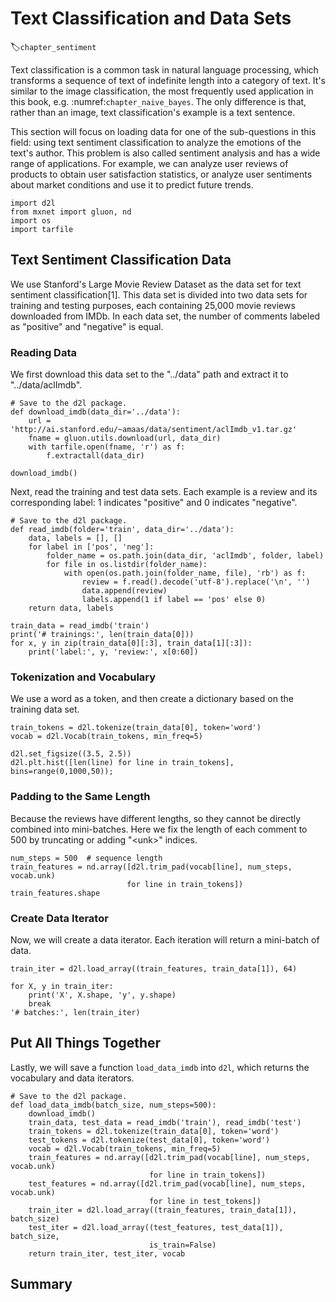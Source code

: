 # Text Classification and Data Sets
:label:`chapter_sentiment`

Text classification is a common task in natural language processing, which transforms a sequence of text of indefinite length into a category of text. It's similar to the image classification, the most frequently used application in this book, e.g. :numref:`chapter_naive_bayes`. The only difference is that, rather than an image, text classification's example is a text sentence. 

This section will focus on loading data for one of the sub-questions in this field: using text sentiment classification to analyze the emotions of the text's author. This problem is also called sentiment analysis and has a wide range of applications. For example, we can analyze user reviews of products to obtain user satisfaction statistics, or analyze user sentiments about market conditions and use it to predict future trends.

```{.python .input  n=2}
import d2l
from mxnet import gluon, nd
import os
import tarfile
```

## Text Sentiment Classification Data

We use Stanford's Large Movie Review Dataset as the data set for text sentiment classification[1]. This data set is divided into two data sets for training and testing purposes, each containing 25,000 movie reviews downloaded from IMDb. In each data set, the number of comments labeled as "positive" and "negative" is equal.

###  Reading Data

We first download this data set to the "../data" path and extract it to "../data/aclImdb".

```{.python .input  n=23}
# Save to the d2l package.
def download_imdb(data_dir='../data'):
    url = 'http://ai.stanford.edu/~amaas/data/sentiment/aclImdb_v1.tar.gz'
    fname = gluon.utils.download(url, data_dir)
    with tarfile.open(fname, 'r') as f:
        f.extractall(data_dir)
        
download_imdb()
```

Next, read the training and test data sets. Each example is a review and its corresponding label: 1 indicates "positive" and 0 indicates "negative".

```{.python .input  n=24}
# Save to the d2l package.
def read_imdb(folder='train', data_dir='../data'):
    data, labels = [], []
    for label in ['pos', 'neg']:
        folder_name = os.path.join(data_dir, 'aclImdb', folder, label)
        for file in os.listdir(folder_name):
            with open(os.path.join(folder_name, file), 'rb') as f:
                review = f.read().decode('utf-8').replace('\n', '')
                data.append(review)
                labels.append(1 if label == 'pos' else 0)
    return data, labels

train_data = read_imdb('train')
print('# trainings:', len(train_data[0]))
for x, y in zip(train_data[0][:3], train_data[1][:3]):
    print('label:', y, 'review:', x[0:60])
```

### Tokenization and Vocabulary

We use a word as a token, and then create a dictionary based on the training data set.

```{.python .input  n=28}
train_tokens = d2l.tokenize(train_data[0], token='word')
vocab = d2l.Vocab(train_tokens, min_freq=5)

d2l.set_figsize((3.5, 2.5))
d2l.plt.hist([len(line) for line in train_tokens], bins=range(0,1000,50));
```

### Padding to the Same Length

Because the reviews have different lengths, so they cannot be directly combined into mini-batches. Here we fix the length of each comment to 500 by truncating or adding "&lt;unk&gt;" indices.

```{.python .input  n=44}
num_steps = 500  # sequence length
train_features = nd.array([d2l.trim_pad(vocab[line], num_steps, vocab.unk) 
                          for line in train_tokens])
train_features.shape
```

### Create Data Iterator

Now, we will create a data iterator. Each iteration will return a mini-batch of data.

```{.python .input}
train_iter = d2l.load_array((train_features, train_data[1]), 64)

for X, y in train_iter:
    print('X', X.shape, 'y', y.shape)
    break
'# batches:', len(train_iter)
```

## Put All Things Together

Lastly, we will save a function `load_data_imdb` into `d2l`, which returns the vocabulary and data iterators.

```{.python .input}
# Save to the d2l package.
def load_data_imdb(batch_size, num_steps=500):
    download_imdb()
    train_data, test_data = read_imdb('train'), read_imdb('test')
    train_tokens = d2l.tokenize(train_data[0], token='word')
    test_tokens = d2l.tokenize(test_data[0], token='word')
    vocab = d2l.Vocab(train_tokens, min_freq=5)
    train_features = nd.array([d2l.trim_pad(vocab[line], num_steps, vocab.unk) 
                               for line in train_tokens])
    test_features = nd.array([d2l.trim_pad(vocab[line], num_steps, vocab.unk) 
                               for line in test_tokens])
    train_iter = d2l.load_array((train_features, train_data[1]), batch_size)
    test_iter = d2l.load_array((test_features, test_data[1]), batch_size, 
                               is_train=False)
    return train_iter, test_iter, vocab
```

## Summary
